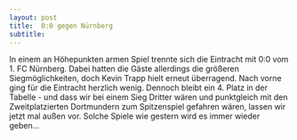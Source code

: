 ```yaml
---
layout: post
title:  0:0 gegen Nürnberg
subtitle:  
---
```


In einem an Höhepunkten armen Spiel trennte sich die Eintracht mit 0:0 vom 1. FC Nürnberg. Dabei hatten die Gäste allerdings die größeren Siegmöglichkeiten, doch Kevin Trapp hielt erneut überragend. Nach vorne ging für die Eintracht herzlich wenig. Dennoch bleibt ein 4. Platz in der Tabelle - und dass wir bei einem Sieg Dritter wären und punktgleich mit den Zweitplatzierten Dortmundern zum Spitzenspiel gefahren wären, lassen wir jetzt mal außen vor. Solche Spiele wie gestern wird es immer wieder geben...


